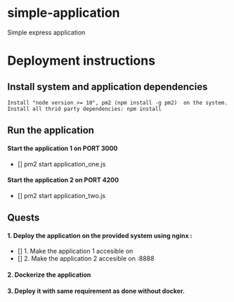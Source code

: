 # simple-application

Simple express application

# Deployment instructions

## Install system and application dependencies

    Install "node version >= 10", pm2 (npm install -g pm2)  on the system.
    Install all thrid party dependencies: npm install

## Run the application

#### Start the application 1 on PORT 3000
- [] pm2 start application_one.js 
#### Start the application 2 on PORT 4200
- [] pm2 start application_two.js

## Quests

#### 1. Deploy the application on the provided system using nginx :
- [] 1. Make the application 1 accesible on <IP Address> 
- [] 2. Make the application 2 accesible on <IP Address>:8888
#### 2. Dockerize the application 

#### 3. Deploy it with same requirement as done without docker.
